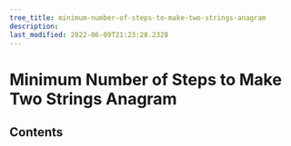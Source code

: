 ```yaml
---
tree_title: minimum-number-of-steps-to-make-two-strings-anagram
description: 
last_modified: 2022-06-09T21:23:28.2328
---
```


# Minimum Number of Steps to Make Two Strings Anagram

## Contents
